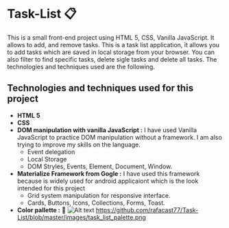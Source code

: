 # Task-List   :clipboard:   
This is a small front-end project using HTML 5, CSS, Vanilla JavaScript. It allows to add, and remove tasks.
This is a task list application, it allows you to add tasks which are saved in local storage from your browser. You can also filter to
find specific tasks, delete sigle tasks and delete all tasks. The technologies and techniques used are the following.
## Technologies and techniques used for this project
* **HTML 5**
* **CSS**
* **DOM manipulation with vanilla JavaScript :** I have used Vanilla JavaScript to practice DOM manipulation without a framework. I am also trying to improve my skills on the language.
   * Event delegation
   * Local Storage
   * DOM Stryles, Events, Element, Document, Window.
* **Materialize Framework from Gogle :** I have used this framework because is widely used for android applicaiont which is the look intended for this project
   * Grid system manipulation for responsive interface.
   * Cards, Buttons, Icons, Collections, Forms, Toast.
* **Color pallette :** :art: 
![Alt text](blob/master/images/task_list_palette.png?raw=true "Title")
https://github.com/rafacast77/Task-List/blob/master/images/task_list_palette.png

